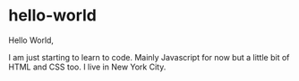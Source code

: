 # hello-world
Hello World,

I am just starting to learn to code. Mainly Javascript for now but a little bit of HTML and CSS too. I live in New York City.
